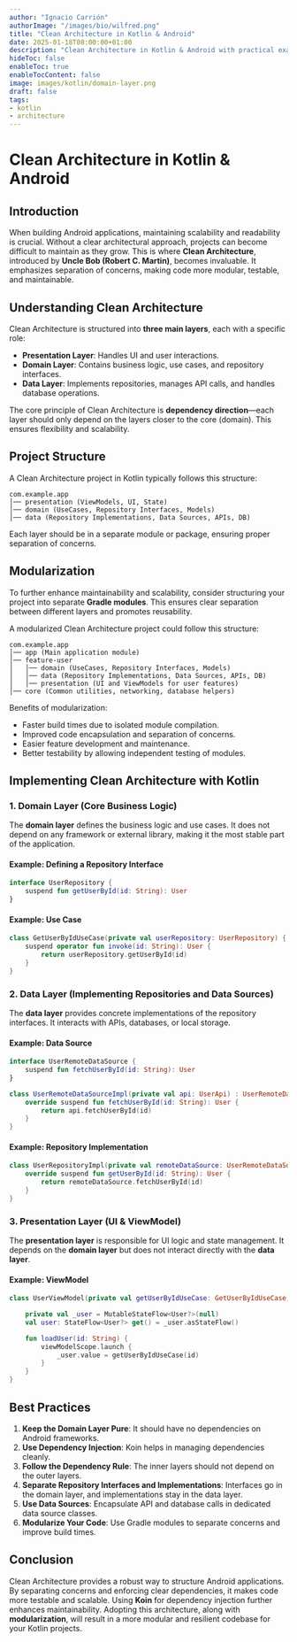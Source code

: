 ```yaml
---
author: "Ignacio Carrión"
authorImage: "/images/bio/wilfred.png"
title: "Clean Architecture in Kotlin & Android"
date: 2025-01-18T08:00:00+01:00
description: "Clean Architecture in Kotlin & Android with practical examples"
hideToc: false
enableToc: true
enableTocContent: false
image: images/kotlin/domain-layer.png
draft: false
tags: 
- kotlin
- architecture
---
```


# Clean Architecture in Kotlin & Android

## Introduction

When building Android applications, maintaining scalability and readability is crucial. Without a clear architectural approach, projects can become difficult to maintain as they grow. This is where **Clean Architecture**, introduced by **Uncle Bob (Robert C. Martin)**, becomes invaluable. It emphasizes separation of concerns, making code more modular, testable, and maintainable.

## Understanding Clean Architecture

Clean Architecture is structured into **three main layers**, each with a specific role:

- **Presentation Layer**: Handles UI and user interactions.
- **Domain Layer**: Contains business logic, use cases, and repository interfaces.
- **Data Layer**: Implements repositories, manages API calls, and handles database operations.

The core principle of Clean Architecture is **dependency direction**—each layer should only depend on the layers closer to the core (domain). This ensures flexibility and scalability.

## Project Structure

A Clean Architecture project in Kotlin typically follows this structure:

```
com.example.app
│── presentation (ViewModels, UI, State)
│── domain (UseCases, Repository Interfaces, Models)
│── data (Repository Implementations, Data Sources, APIs, DB)
```

Each layer should be in a separate module or package, ensuring proper separation of concerns.

## Modularization

To further enhance maintainability and scalability, consider structuring your project into separate **Gradle modules**. This ensures clear separation between different layers and promotes reusability.

A modularized Clean Architecture project could follow this structure:

```
com.example.app
│── app (Main application module)
│── feature-user
│   │── domain (UseCases, Repository Interfaces, Models)
│   │── data (Repository Implementations, Data Sources, APIs, DB)
│   │── presentation (UI and ViewModels for user features)
│── core (Common utilities, networking, database helpers)
```

Benefits of modularization:

- Faster build times due to isolated module compilation.
- Improved code encapsulation and separation of concerns.
- Easier feature development and maintenance.
- Better testability by allowing independent testing of modules.

## Implementing Clean Architecture with Kotlin

### 1. **Domain Layer (Core Business Logic)**

The **domain layer** defines the business logic and use cases. It does not depend on any framework or external library, making it the most stable part of the application.

#### Example: Defining a Repository Interface

```kotlin
interface UserRepository {
    suspend fun getUserById(id: String): User
}
```

#### Example: Use Case

```kotlin
class GetUserByIdUseCase(private val userRepository: UserRepository) {
    suspend operator fun invoke(id: String): User {
        return userRepository.getUserById(id)
    }
}
```

### 2. **Data Layer (Implementing Repositories and Data Sources)**

The **data layer** provides concrete implementations of the repository interfaces. It interacts with APIs, databases, or local storage.

#### Example: Data Source

```kotlin
interface UserRemoteDataSource {
    suspend fun fetchUserById(id: String): User
}

class UserRemoteDataSourceImpl(private val api: UserApi) : UserRemoteDataSource {
    override suspend fun fetchUserById(id: String): User {
        return api.fetchUserById(id)
    }
}
```

#### Example: Repository Implementation

```kotlin
class UserRepositoryImpl(private val remoteDataSource: UserRemoteDataSource) : UserRepository {
    override suspend fun getUserById(id: String): User {
        return remoteDataSource.fetchUserById(id)
    }
}
```

### 3. **Presentation Layer (UI & ViewModel)**

The **presentation layer** is responsible for UI logic and state management. It depends on the **domain layer** but does not interact directly with the **data layer**.

#### Example: ViewModel

```kotlin
class UserViewModel(private val getUserByIdUseCase: GetUserByIdUseCase) : ViewModel() {

    private val _user = MutableStateFlow<User?>(null)
    val user: StateFlow<User?> get() = _user.asStateFlow()

    fun loadUser(id: String) {
        viewModelScope.launch {
            _user.value = getUserByIdUseCase(id)
        }
    }
}
```

## Best Practices

1. **Keep the Domain Layer Pure**: It should have no dependencies on Android frameworks.
2. **Use Dependency Injection**: Koin helps in managing dependencies cleanly.
3. **Follow the Dependency Rule**: The inner layers should not depend on the outer layers.
4. **Separate Repository Interfaces and Implementations**: Interfaces go in the domain layer, and implementations stay in the data layer.
5. **Use Data Sources**: Encapsulate API and database calls in dedicated data source classes.
6. **Modularize Your Code**: Use Gradle modules to separate concerns and improve build times.

## Conclusion

Clean Architecture provides a robust way to structure Android applications. By separating concerns and enforcing clear dependencies, it makes code more testable and scalable. Using **Koin** for dependency injection further enhances maintainability. Adopting this architecture, along with **modularization**, will result in a more modular and resilient codebase for your Kotlin projects.
